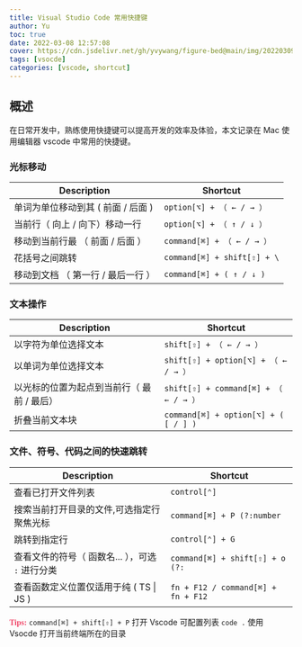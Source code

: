 ```yaml
---
title: Visual Studio Code 常用快捷键
author: Yu
toc: true
date: 2022-03-08 12:57:08
cover: https://cdn.jsdelivr.net/gh/yvywang/figure-bed@main/img/202203091529241.png
tags: [vsocde]
categories: [vscode, shortcut]
---
```


## 概述

在日常开发中，熟练使用快捷键可以提高开发的效率及体验，本文记录在 Mac 使用编辑器 vscode 中常用的快捷键。

<!-- more -->

### 光标移动

| Description                        | Shortcut                    |
| ---------------------------------- | --------------------------- |
| 单词为单位移动到其 ( 前面 / 后面 ) | `option[⌥] + （ ← / → ）`   |
| 当前行（ 向上 / 向下）移动一行     | `option[⌥] + （ ↑ / ↓ ）`   |
| 移动到当前行最 （ 前面 / 后面 ）   | `command[⌘] + （ ← / → ）`  |
| 花括号之间跳转                     | `command[⌘] + shift[⇧] + \` |
| 移动到文档 （ 第一行 / 最后一行 ） | `command[⌘] + ( ↑ / ↓ )`    |

### 文本操作

| Description                                | Shortcut                              |
| ------------------------------------------ | ------------------------------------- |
| 以字符为单位选择文本                       | `shift[⇧] + （ ← / → ）`              |
| 以单词为单位选择文本                       | `shift[⇧] + option[⌥] + （ ← / → ）`  |
| 以光标的位置为起点到当前行（ 最前 / 最后） | `shift[⇧] + command[⌘] + （ ← / → ）` |
| 折叠当前文本块                             | `command[⌘] + option[⌥] + ( [ / ] )`  |


### 文件、符号、代码之间的快速跳转

| Description                                      | Shortcut                           |
| ------------------------------------------------ | ---------------------------------- |
| 查看已打开文件列表                               | `control[⌃]`                       |
| 搜索当前打开目录的文件,可选指定行聚焦光标        | `command[⌘] + P (?:number`         |
| 跳转到指定行                                     | `control[⌃] + G`                   |
| 查看文件的符号（ 函数名... ），可选 `:` 进行分类 | `command[⌘] + shift[⇧] + o (?:`    |
| 查看函数定义位置仅适用于纯 ( TS \| JS )          | `fn + F12 / command[⌘] + fn + F12` |

**<font face="微软雅黑" color="#f14668">Tips:</font>**
`command[⌘] + shift[⇧] + P` 打开 Vscode 可配置列表
`code .` 使用 Vsocde 打开当前终端所在的目录
